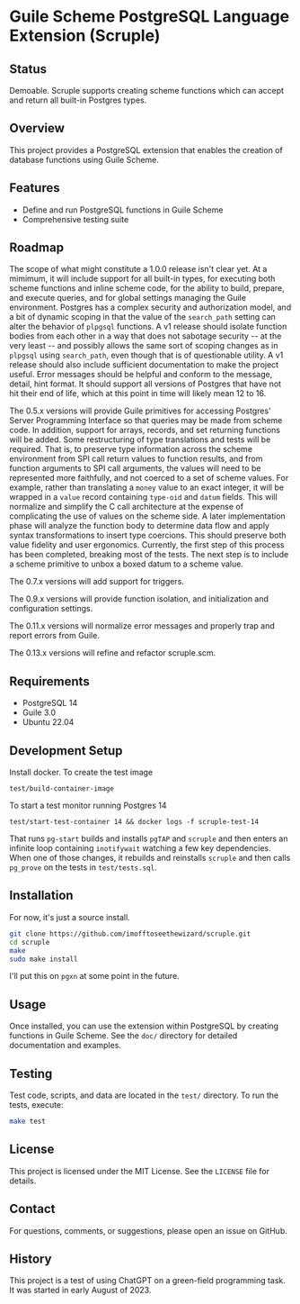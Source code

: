 # Guile Scheme PostgreSQL Language Extension (Scruple)

## Status

Demoable. Scruple supports creating scheme functions which can accept
and return all built-in Postgres types.

## Overview

This project provides a PostgreSQL extension that enables the creation
of database functions using Guile Scheme.

## Features

- Define and run PostgreSQL functions in Guile Scheme
- Comprehensive testing suite

## Roadmap

The scope of what might constitute a 1.0.0 release isn't clear yet.
At a mimimum, it will include support for all built-in types, for
executing both scheme functions and inline scheme code, for the
ability to build, prepare, and execute queries, and for global
settings managing the Guile environment.  Postgres has a complex
security and authorization model, and a bit of dynamic scoping in that
the value of the `search_path` setting can alter the behavior of
`plpgsql` functions.  A v1 release should isolate function bodies from
each other in a way that does not sabotage security -- at the very
least -- and possibly allows the same sort of scoping changes as in
`plpgsql` using `search_path`, even though that is of questionable
utility. A v1 release should also include sufficient documentation to
make the project useful. Error messages should be helpful and conform
to the message, detail, hint format.  It should support all versions
of Postgres that have not hit their end of life, which at this point
in time will likely mean 12 to 16.

The 0.5.x versions will provide Guile primitives for accessing
Postgres' Server Programming Interface so that queries may be made
from scheme code. In addition, support for arrays, records, and set
returning functions will be added. Some restructuring of type
translations and tests will be required. That is, to preserve type
information across the scheme environment from SPI call return values
to function results, and from function arguments to SPI call
arguments, the values will need to be represented more faithfully, and
not coerced to a set of scheme values. For example, rather than
translating a `money` value to an exact integer, it will be wrapped in
a `value` record containing `type-oid` and `datum` fields. This will
normalize and simplify the C call architecture at the expense of
complicating the use of values on the scheme side. A later
implementation phase will analyze the function body to determine data
flow and apply syntax transformations to insert type coercions. This
should preserve both value fidelity and user ergonomics. Currently,
the first step of this process has been completed, breaking most of
the tests. The next step is to include a scheme primitive to unbox a
boxed datum to a scheme value.

The 0.7.x versions will add support for triggers.

The 0.9.x versions will provide function isolation, and initialization
and configuration settings.

The 0.11.x versions will normalize error messages and properly trap
and report errors from Guile.

The 0.13.x versions will refine and refactor scruple.scm.

## Requirements

- PostgreSQL 14
- Guile 3.0
- Ubuntu 22.04

## Development Setup

Install docker.  To create the test image

    test/build-container-image

To start a test monitor running Postgres 14

    test/start-test-container 14 && docker logs -f scruple-test-14

That runs `pg-start` builds and installs `pgTAP` and `scruple` and
then enters an infinite loop containing `inotifywait` watching a few
key dependencies. When one of those changes, it rebuilds and
reinstalls `scruple` and then calls `pg_prove` on the tests in
`test/tests.sql`.

## Installation

For now, it's just a source install.

```bash
git clone https://github.com/imofftoseethewizard/scruple.git
cd scruple
make
sudo make install
```

I'll put this on `pgxn` at some point in the future.

## Usage

Once installed, you can use the extension within PostgreSQL by
creating functions in Guile Scheme. See the `doc/` directory for
detailed documentation and examples.

## Testing

Test code, scripts, and data are located in the `test/` directory. To
run the tests, execute:

```bash
make test
```

## License

This project is licensed under the MIT License. See the `LICENSE` file for details.

## Contact

For questions, comments, or suggestions, please open an issue on GitHub.

## History

This project is a test of using ChatGPT on a green-field programming
task. It was started in early August of 2023.
